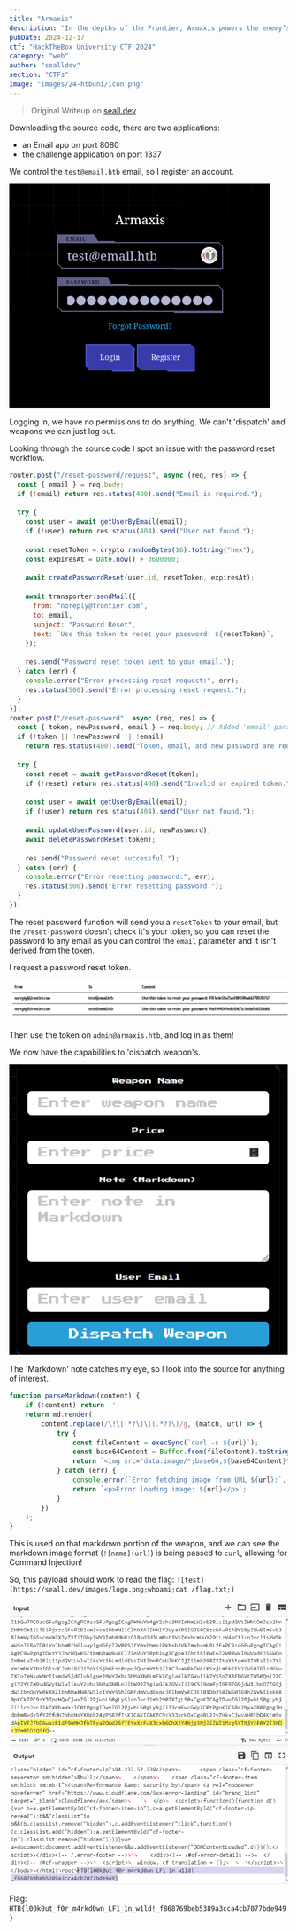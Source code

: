 ```yaml
---
title: "Armaxis"
description: "In the depths of the Frontier, Armaxis powers the enemy’s dominance, dispatching weapons to crush rebellion. Fortified and hidden, it controls vital supply chains. Yet, a flaw whispers of opportunity, a crack to expose its secrets and disrupt their plans. Can you breach Armaxis and turn its power against tyranny?"
pubDate: 2024-12-17
ctf: "HackTheBox University CTF 2024"
category: "web"
author: "sealldev"
section: "CTFs"
image: "images/24-htbuni/icon.png"
---
```


> Original Writeup on [seall.dev](https://seall.dev/posts/htbunictf2024#armaxis)

Downloading the source code, there are two applications:
- an Email app on port 8080
- the challenge application on port 1337

We control the `test@email.htb` email, so I register an account.

![armaxisrego.png](images/24-htbuni/armaxisrego.png)

Logging in, we have no permissions to do anything. We can't 'dispatch' and weapons we can just log out.

Looking through the source code I spot an issue with the password reset workflow.

```js
router.post("/reset-password/request", async (req, res) => {
  const { email } = req.body;
  if (!email) return res.status(400).send("Email is required.");

  try {
    const user = await getUserByEmail(email);
    if (!user) return res.status(404).send("User not found.");

    const resetToken = crypto.randomBytes(16).toString("hex");
    const expiresAt = Date.now() + 3600000;

    await createPasswordReset(user.id, resetToken, expiresAt);

    await transporter.sendMail({
      from: "noreply@frontier.com",
      to: email,
      subject: "Password Reset",
      text: `Use this token to reset your password: ${resetToken}`,
    });

    res.send("Password reset token sent to your email.");
  } catch (err) {
    console.error("Error processing reset request:", err);
    res.status(500).send("Error processing reset request.");
  }
});
router.post("/reset-password", async (req, res) => {
  const { token, newPassword, email } = req.body; // Added 'email' parameter
  if (!token || !newPassword || !email)
    return res.status(400).send("Token, email, and new password are required.");

  try {
    const reset = await getPasswordReset(token);
    if (!reset) return res.status(400).send("Invalid or expired token.");

    const user = await getUserByEmail(email);
    if (!user) return res.status(404).send("User not found.");

    await updateUserPassword(user.id, newPassword);
    await deletePasswordReset(token);

    res.send("Password reset successful.");
  } catch (err) {
    console.error("Error resetting password:", err);
    res.status(500).send("Error resetting password.");
  }
});
```

The reset password function will send you a `resetToken` to your email, but the `/reset-password` doesn't check it's your token, so you can reset the password to any email as you can control the `email` parameter and it isn't derived from the token.

I request a password reset token.

![armaxisreset.png](images/24-htbuni/armaxisreset.png)

Then use the token on `admin@armaxis.htb`, and log in as them!

We now have the capabilities to 'dispatch weapon's.

![armaxisdispatch.png](images/24-htbuni/armaxisdispatch.png)

The 'Markdown' note catches my eye, so I look into the source for anything of interest.

```js
function parseMarkdown(content) {
    if (!content) return '';
    return md.render(
        content.replace(/\!\[.*?\]\((.*?)\)/g, (match, url) => {
            try {
                const fileContent = execSync(`curl -s ${url}`);
                const base64Content = Buffer.from(fileContent).toString('base64');
                return `<img src="data:image/*;base64,${base64Content}" alt="Embedded Image">`;
            } catch (err) {
                console.error(`Error fetching image from URL ${url}:`, err.message);
                return `<p>Error loading image: ${url}</p>`;
            }
        })
    );
}
```

This is used on that markdown portion of the weapon, and we can see the markdown image format (`![name](url)`) is being passed to `curl`, allowing for Command Injection!

So, this payload should work to read the flag: `![test](https://seall.dev/images/logo.png;whoami;cat /flag.txt;)`

![armaxisb64.png](images/24-htbuni/armaxisb64.png)

Flag: `HTB{l00k0ut_f0r_m4rkd0wn_LF1_1n_w1ld!_f868769beb5389a3cca4cb7077bde949}`